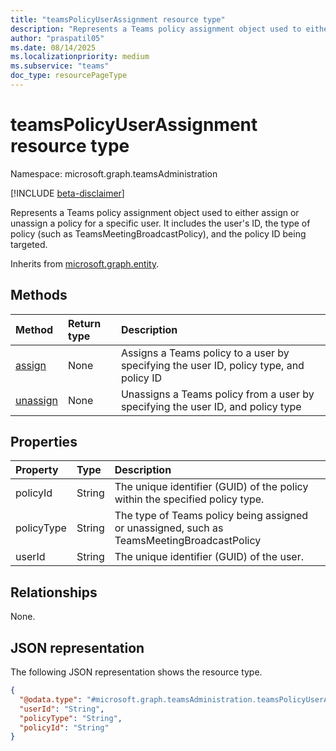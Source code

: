 ```yaml
---
title: "teamsPolicyUserAssignment resource type"
description: "Represents a Teams policy assignment object used to either assign or unassign a policy for a specific user. It includes the user's ID, the type of policy (such as TeamsMeetingBroadcastPolicy), and the id of the policy instance being targeted."
author: "praspatil05"
ms.date: 08/14/2025
ms.localizationpriority: medium
ms.subservice: "teams"
doc_type: resourcePageType
---
```


# teamsPolicyUserAssignment resource type

Namespace: microsoft.graph.teamsAdministration

[!INCLUDE [beta-disclaimer](../../includes/beta-disclaimer.md)]

Represents a Teams policy assignment object used to either assign or unassign a policy for a specific user. It includes the user's ID, the type of policy (such as TeamsMeetingBroadcastPolicy), and the policy ID being targeted.


Inherits from [microsoft.graph.entity](../resources/entity.md).


## Methods
|Method|Return type|Description|
|:---|:---|:---|
|[assign](../api/teamsadministration-teamspolicyuserassignment-assign.md)|None|Assigns a Teams policy to a user by specifying the user ID, policy type, and policy ID|
|[unassign](../api/teamsadministration-teamspolicyuserassignment-unassign.md)|None|Unassigns a Teams policy from a user by specifying the user ID, and policy type|

## Properties
|Property|Type|Description|
|:---|:---|:---|
|policyId|String|The unique identifier (GUID) of the policy within the specified policy type.|
|policyType|String|The type of Teams policy being assigned or unassigned, such as TeamsMeetingBroadcastPolicy|
|userId|String|The unique identifier (GUID) of the user.|

## Relationships
None.

## JSON representation
The following JSON representation shows the resource type.
<!-- {
  "blockType": "resource",
  "keyProperty": "id",
  "@odata.type": "microsoft.graph.teamsAdministration.teamsPolicyUserAssignment",
  "baseType": "microsoft.graph.entity",
  "openType": false
}
-->
``` json
{
  "@odata.type": "#microsoft.graph.teamsAdministration.teamsPolicyUserAssignment",
  "userId": "String",
  "policyType": "String",
  "policyId": "String"
}
```

